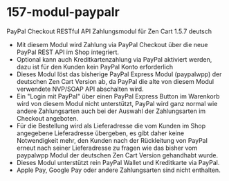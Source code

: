 # 157-modul-paypalr
PayPal Checkout RESTful API Zahlungsmodul für Zen Cart 1.5.7 deutsch
* Mit diesem Modul wird Zahlung via PayPal Checkout über die neue PayPal REST API im Shop integriert.
* Optional kann auch Kreditkartenzahlung via PayPal aktiviert werden, dazu ist für den Kunden kein PayPal Konto erforderlich
* Dieses Modul löst das bisherige PayPal Express Modul (paypalwpp) der deutschen Zen Cart Version ab, da PayPal die alte von diesem Modul verwendete NVP/SOAP API abschalten wird.
* Ein "Login mit PayPal" über einen PayPal Express Button im Warenkorb wird von diesem Modul nicht unterstützt, PayPal wird ganz normal wie andere Zahlungsarten auch bei der Auswahl der Zahlungsarten im Checkout angeboten.
* Für die Bestellung wird als Lieferadresse die vom Kunden im Shop angegebene Lieferadresse übergeben, es gibt daher keine Notwendigkeit mehr, den Kunden nach der Rückleitung von PayPal erneut nach seiner Lieferadresse zu fragen wie das bisher vom paypalwpp Modul der deutschen Zen Cart Version gehandhabt wurde.
* Dieses Modul unterstützt rein PayPal Wallet und Kreditkarte via PayPal.
* Apple Pay, Google Pay oder andere Zahlungsarten sind nicht enthalten. 
